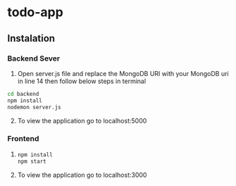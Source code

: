 # todo-app

## Instalation

### Backend Sever

1. Open server.js file and replace the MongoDB URI with your MongoDB uri in line 14 then follow below steps in terminal

```bash
cd backend
npm install
nodemon server.js
```

2. To view the application go to localhost:5000

### Frontend

1. ```bash
   npm install
   npm start
   ```
2. To view the application go to localhost:3000
